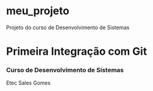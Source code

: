 # meu_projeto
Projeto do curso de Desenvolvimento de Sistemas

# Primeira Integração com Git

### Curso de Desenvolvimento de Sistemas
Etec Sales Gomes